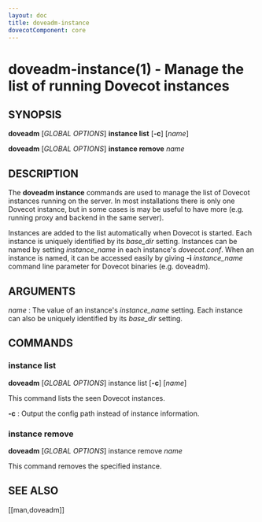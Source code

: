 ```yaml
---
layout: doc
title: doveadm-instance
dovecotComponent: core
---
```


# doveadm-instance(1) - Manage the list of running Dovecot instances

## SYNOPSIS

**doveadm** [*GLOBAL OPTIONS*] **instance list** [**-c**] [*name*]

**doveadm** [*GLOBAL OPTIONS*] **instance remove** *name*

## DESCRIPTION

The **doveadm instance** commands are used to manage the list of Dovecot
instances running on the server. In most installations there is only one
Dovecot instance, but in some cases is may be useful to have more (e.g.
running proxy and backend in the same server).

Instances are added to the list automatically when Dovecot is started.
Each instance is uniquely identified by its *base_dir* setting.
Instances can be named by setting *instance_name* in each instance's
*dovecot.conf*. When an instance is named, it can be accessed easily by
giving **-i** *instance_name* command line parameter for Dovecot
binaries (e.g. doveadm).

<!-- @include: global-options-formatter.inc -->

## ARGUMENTS

*name*
:   The value of an instance's *instance_name* setting. Each instance can
    also be uniquely identified by its *base_dir* setting.

## COMMANDS

### instance list

**doveadm** [*GLOBAL OPTIONS*] instance list [**-c**] [*name*]

This command lists the seen Dovecot instances.

**-c**
:   Output the config path instead of instance information.

### instance remove

**doveadm** [*GLOBAL OPTIONS*] instance remove *name*

This command removes the specified instance.

<!-- @include: reporting-bugs.inc -->

## SEE ALSO

[[man,doveadm]]
